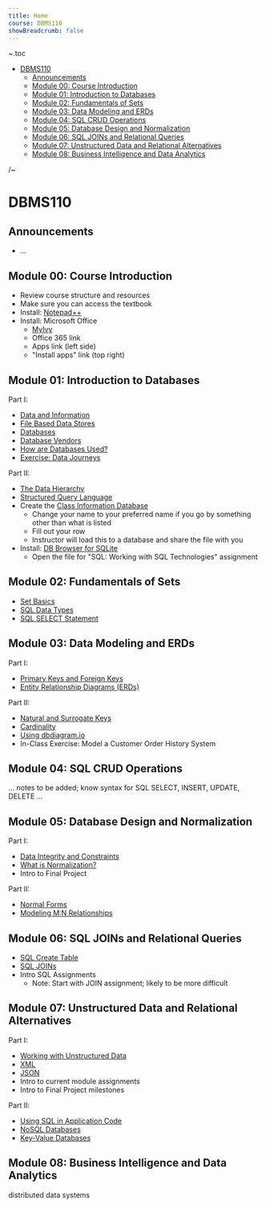 ```yaml
---
title: Home
course: DBMS110
showBreadcrumb: false
---
```


~.toc

- [DBMS110](#dbms110)
  - [Announcements](#announcements)
  - [Module 00: Course Introduction](#module-00-course-introduction)
  - [Module 01: Introduction to Databases](#module-01-introduction-to-databases)
  - [Module 02: Fundamentals of Sets](#module-02-fundamentals-of-sets)
  - [Module 03: Data Modeling and ERDs](#module-03-data-modeling-and-erds)
  - [Module 04: SQL CRUD Operations](#module-04-sql-crud-operations)
  - [Module 05: Database Design and Normalization](#module-05-database-design-and-normalization)
  - [Module 06: SQL JOINs and Relational Queries](#module-06-sql-joins-and-relational-queries)
  - [Module 07: Unstructured Data and Relational Alternatives](#module-07-unstructured-data-and-relational-alternatives)
  - [Module 08: Business Intelligence and Data Analytics](#module-08-business-intelligence-and-data-analytics)

/~

# DBMS110

## Announcements

- ...

## Module 00: Course Introduction

- Review course structure and resources
- Make sure you can access the textbook
- Install: [Notepad++](https://notepad-plus-plus.org/)
- Install: Microsoft Office
  - [MyIvy](https://my.ivytech.edu/myivy?id=tools_and_resources)
  - Office 365 link
  - Apps link (left side)
  - "Install apps" link (top right)

## Module 01: Introduction to Databases

Part I:

- [Data and Information](data_and_information.html)
- [File Based Data Stores](file_based_data_stores.html)
- [Databases](databases.html)
- [Database Vendors](database_vendors.html)
- [How are Databases Used?](how_are_databases_used.html)
- [Exercise: Data Journeys](exercise_data_journeys.html)

Part II:

- [The Data Hierarchy](data_hierarchy.html)
- [Structured Query Language](structured_query_language.html)
- Create the [Class Information Database](https://docs.google.com/spreadsheets/d/1Qx6dMUvW_Hgj6zc5hZ9N4_ri5CkM6emmIGkBSFhflOc/edit?usp=sharing.html)
  - Change your name to your preferred name if you go by something other than what is listed
  - Fill out your row
  - Instructor will load this to a database and share the file with you
- Install: [DB Browser for SQLite](https://sqlitebrowser.org/)
  - Open the file for "SQL: Working with SQL Technologies" assignment

## Module 02: Fundamentals of Sets

- [Set Basics](set_basics.html)
- [SQL Data Types](sql_data_types.html)
- [SQL SELECT Statement](sql_select_statement.html)

## Module 03: Data Modeling and ERDs

Part I:

- [Primary Keys and Foreign Keys](primary_foreign_keys.html)
- [Entity Relationship Diagrams (ERDs)](entity_relationship_diagrams.html)

<!--
scenarios:
  - COLLEGE COURSE DATABASE (v1): course, teacher, student
  - PET SITTING SERVICE (v1): pet, sitter, client, appointment
-->

Part II:

- [Natural and Surrogate Keys](natural_and_surrogate_keys.html)
- [Cardinality](cardinality.html)
- [Using dbdiagram.io](dbdiagram.io.html)
- In-Class Exercise: Model a Customer Order History System

<!--
scenarios:
  - COLLEGE COURSE DATABASE (v2, has surrogate keys): course, teacher, student
  - PET SITTING SERVICE (v2, has surrogate keys): pet, sitter, client, appointment
-->

## Module 04: SQL CRUD Operations

... notes to be added; know syntax for SQL SELECT, INSERT, UPDATE, DELETE ...

## Module 05: Database Design and Normalization

Part I:

- [Data Integrity and Constraints](data_integrity_and_constraints.html)
- [What is Normalization?](what_is_normalization.html)
- Intro to Final Project

Part II:

- [Normal Forms](normal_forms.html)
- [Modeling M:N Relationships](modeling_m_n_relationships.html)

## Module 06: SQL JOINs and Relational Queries

- [SQL Create Table](sql_create_table.html)
- [SQL JOINs](sql_joins.html)
- Intro SQL Assignments
  - Note: Start with JOIN assignment; likely to be more difficult

## Module 07: Unstructured Data and Relational Alternatives

Part I:

- [Working with Unstructured Data](unstructured_data.html)
- [XML](xml.html)
- [JSON](json.html)
- Intro to current module assignments
- Intro to Final Project milestones

Part II:

- [Using SQL in Application Code](using_sql_in_application_code.html)
- [NoSQL Databases](nosql_databases.html)
- [Key-Value Databases](key_value_databases.html)

## Module 08: Business Intelligence and Data Analytics

distributed data systems
